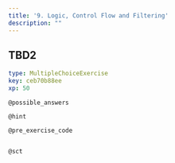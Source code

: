 ```yaml
---
title: '9. Logic, Control Flow and Filtering'
description: ""
---
```


## TBD2

```yaml
type: MultipleChoiceExercise
key: ceb70b88ee
xp: 50
```



`@possible_answers`


`@hint`


`@pre_exercise_code`
```{python}

```

`@sct`
```{python}

```
